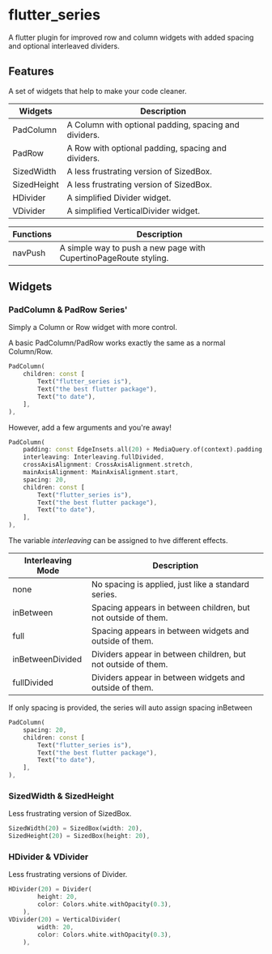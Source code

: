 # flutter_series
 A flutter plugin for improved row and column widgets with added spacing and optional interleaved dividers.

## Features

A set of widgets that help to make your code cleaner.

| Widgets | Description |
|---|---|
| PadColumn | A Column with optional padding, spacing and dividers. |
| PadRow | A Row with optional padding, spacing and dividers.  |
| SizedWidth | A less frustrating version of SizedBox. |
| SizedHeight | A less frustrating version of SizedBox. |
| HDivider | A simplified Divider widget. |
| VDivider | A simplified VerticalDivider widget.  |

| Functions | Description  |
|---|---|
| navPush | A simple way to push a new page with CupertinoPageRoute styling. |

## Widgets

### PadColumn & PadRow Series'

Simply a Column or Row widget with more control.

A basic PadColumn/PadRow works exactly the same as a normal Column/Row.

```dart
PadColumn(
    children: const [
        Text("flutter_series is"),
        Text("the best flutter package"),
        Text("to date"),
    ],
),
```


However, add a few arguments and you're away!

```dart
PadColumn(
    padding: const EdgeInsets.all(20) + MediaQuery.of(context).padding,
    interleaving: Interleaving.fullDivided,
    crossAxisAlignment: CrossAxisAlignment.stretch,
    mainAxisAlignment: MainAxisAlignment.start,
    spacing: 20,
    children: const [
        Text("flutter_series is"),
        Text("the best flutter package"),
        Text("to date"),
    ],
),
```
The variable *interleaving* can be assigned to hve different effects.

| Interleaving Mode | Description |
|---|---|
| none | No spacing is applied, just like a standard series. |
| inBetween | Spacing appears in between children, but not outside of them.|
| full | Spacing appears in between widgets and outside of them. |
| inBetweenDivided | Dividers appear in between children, but not outside of them. |
| fullDivided | Dividers appear in between widgets and outside of them. |

If only spacing is provided, the series will auto assign spacing inBetween

```dart
PadColumn(
    spacing: 20,
    children: const [
        Text("flutter_series is"),
        Text("the best flutter package"),
        Text("to date"),
    ],
),
```

### SizedWidth & SizedHeight
Less frustrating version of SizedBox. 

```dart
SizedWidth(20) = SizedBox(width: 20),
SizedHeight(20) = SizedBox(height: 20),
```

### HDivider & VDivider
Less frustrating versions of Divider. 

```dart
HDivider(20) = Divider(
        height: 20, 
        color: Colors.white.withOpacity(0.3),
    ),
VDivider(20) = VerticalDivider(
        width: 20, 
        color: Colors.white.withOpacity(0.3),
    ),
```
